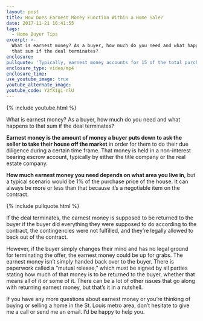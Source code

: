 ```yaml
---
layout: post
title: How Does Earnest Money Function Within a Home Sale?
date: 2017-11-21 16:41:55
tags:
  - Home Buyer Tips
excerpt: >-
  What is earnest money? As a buyer, how much do you need and what happens to
  that sum if the deal terminates?
enclosure:
pullquote: 'Typically, earnest money accounts for 15 of the total purchase price.'
enclosure_type: video/mp4
enclosure_time:
use_youtube_image: true
youtube_alternate_image:
youtube_code: Y2fX1gi-nlU
---
```



{% include youtube.html %}

What is earnest money? As a buyer, how much do you need and what happens to that sum if the deal terminates?

**Earnest money is the amount of money a buyer puts down to ask the seller to take their house off the market** in order for them to do their due diligence during a certain time frame. That money is held in a non-interest bearing escrow account, typically by either the title company or the real estate company.

**How much earnest money you need depends on what area you live in**, but a typical scenario would be 1% of the purchase price of the house. It can always be more or less than that because it’s a negotiable item on the contract.

{% include pullquote.html %}

If the deal terminates, the earnest money is supposed to be returned to the buyer if the buyer did everything they were supposed to do according to the contract, the contingencies were not fulfilled, and they’re legally allowed to back out of the contract.

However, if the buyer simply changes their mind and has no legal ground for terminating the offer, the earnest money could be up for grabs. The earnest money isn’t simply handed back over to the buyer. There is paperwork called a “mutual release,” which must be signed by all parties stating how much of that money is to be returned to the buyer, whether that means all of it or some of it. There can be a lot of other issues that go along with returning earnest money, but that’s it in a nutshell.

If you have any more questions about earnest money or you’re thinking of buying or selling a home in the St. Louis metro area, don’t hesitate to give me a call or send me an email. I’d be happy to help you.